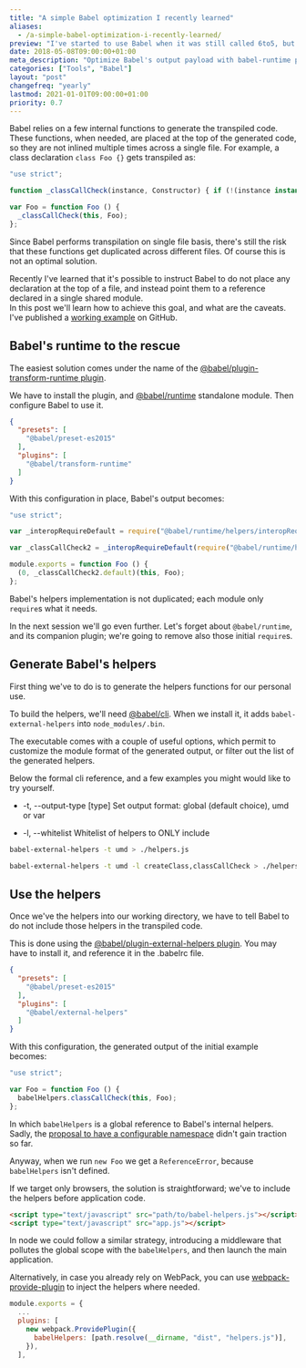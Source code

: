```yaml
---
title: "A simple Babel optimization I recently learned"
aliases:
  - /a-simple-babel-optimization-i-recently-learned/
preview: "I've started to use Babel when it was still called 6to5, but just recently I learned that it permits to optimize its generated output."
date: 2018-05-08T09:00:00+01:00
meta_description: "Optimize Babel's output payload with babel-runtime plugin."
categories: ["Tools", "Babel"]
layout: "post"
changefreq: "yearly"
lastmod: 2021-01-01T09:00:00+01:00
priority: 0.7
---
```


Babel relies on a few internal functions to generate the transpiled code.
<br/>
These functions, when needed, are placed at the top of the generated code, so they are not
inlined multiple times across a single file.
For example, a class declaration `class Foo {}` gets transpiled as:

```js
"use strict";

function _classCallCheck(instance, Constructor) { if (!(instance instanceof Constructor)) { throw new TypeError("Cannot call a class as a function"); } }

var Foo = function Foo () {
  _classCallCheck(this, Foo);
};
```

Since Babel performs transpilation on single file basis, there's still the risk that 
these functions get duplicated across different files.
Of course this is not an optimal solution.

Recently I've learned that it's possible to instruct Babel to do not place any declaration
at the top of a file, and instead point them to a reference declared in a single shared module.
<br/>
In this post we'll learn how to achieve this goal, and what are the caveats.
I've published a [working example](https://github.com/blog-brunoscopelliti/optimized-babel-setup) on GitHub.

## Babel's runtime to the rescue

The easiest solution comes under the name of the
[@babel/plugin-transform-runtime plugin](https://www.npmjs.com/package/@babel/plugin-transform-runtime).

We have to install the plugin, and [@babel/runtime](https://www.npmjs.com/package/@babel/runtime)
standalone module.
Then configure Babel to use it.

```json
{
  "presets": [
    "@babel/preset-es2015"
  ],
  "plugins": [
    "@babel/transform-runtime"
  ]
}
```

With this configuration in place, Babel's output becomes:

```js
"use strict";

var _interopRequireDefault = require("@babel/runtime/helpers/interopRequireDefault");

var _classCallCheck2 = _interopRequireDefault(require("@babel/runtime/helpers/classCallCheck"));

module.exports = function Foo () {
  (0, _classCallCheck2.default)(this, Foo);
};
```

Babel's helpers implementation is not duplicated; each module only `require`s what
it needs.

In the next session we'll go even further.
Let's forget about `@babel/runtime`, and its companion plugin; we're going to remove also those initial `require`s.

## Generate Babel's helpers

First thing we've to do is to generate the helpers functions for our personal use.

To build the helpers, we'll need [@babel/cli](https://www.npmjs.com/package/@babel/cli).
When we install it, it adds `babel-external-helpers` into `node_modules/.bin`.

The executable comes with a couple of useful options, which permit to customize 
the module format of the generated output, or filter out the list of the generated helpers.

Below the formal cli reference, and a few examples you might would like to try yourself.

* -t, --output-type [type]
  Set output format: global (default choice), umd or var

* -l, --whitelist
  Whitelist of helpers to ONLY include

```bash
babel-external-helpers -t umd > ./helpers.js

babel-external-helpers -t umd -l createClass,classCallCheck > ./helpers.js
```

## Use the helpers

Once we've the helpers into our working directory, we have to tell Babel to do not include 
those helpers in the transpiled code.

This is done using the
[@babel/plugin-external-helpers plugin](https://www.npmjs.com/package/@babel/plugin-external-helpers).
You may have to install it, and reference it in the .babelrc file.

```json
{
  "presets": [
    "@babel/preset-es2015"
  ],
  "plugins": [
    "@babel/external-helpers"
  ]
}
```

With this configuration, the generated output of the initial example becomes:

```js
"use strict";

var Foo = function Foo () {
  babelHelpers.classCallCheck(this, Foo);
};
```

In which `babelHelpers` is a global reference to Babel's internal helpers.
Sadly, the [proposal to have a configurable namespace](https://github.com/babel/babel/issues/5217)
didn't gain traction so far.

Anyway, when we run `new Foo` we get a `ReferenceError`, because `babelHelpers` isn't defined.

If we target only browsers, the solution is straightforward; we've to include 
the helpers before application code.

```html
<script type="text/javascript" src="path/to/babel-helpers.js"></script>
<script type="text/javascript" src="app.js"></script>
```

In node we could follow a similar strategy, introducing a middleware that pollutes
the global scope with the `babelHelpers`, and then launch the main application.

Alternatively, in case you already rely on WebPack, you can use [webpack-provide-plugin](https://webpack.js.org/plugins/provide-plugin/) to inject the helpers where needed.

```js
module.exports = {
  ...
  plugins: [
    new webpack.ProvidePlugin({
      babelHelpers: [path.resolve(__dirname, "dist", "helpers.js")],
    }),
  ],
```

